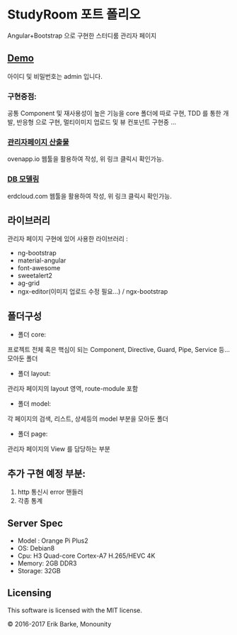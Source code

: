 # StudyRoom 포트 폴리오

Angular+Bootstrap 으로 구현한 스터디룸 관리자 페이지

## [Demo](http://221.149.240.50:8080)

아이디 및 비밀번호는 admin 입니다.

### 구현중점:

공통 Component 및 재사용성이 높은 기능을 core 폴더에 따로 구현,
TDD 를 통한 개발,
반응형 으로 구현,
멀티이미지 업로드 및 뷰 컨포넌트 구현중 ...

### [관리자페이지 산출물](https://ovenapp.io/project/MYzNyQ8I47w9O0CcJlCrUbUh6TzR3m08#fcVku)

ovenapp.io 웹툴을 활용하여 작성,
위 링크 클릭시 확인가능.

### [DB 모델링](https://www.erdcloud.com/d/5e95dCqdeBiSaHYEq)

erdcloud.com 웹툴을 활용하여 작성,
위 링크 클릭시 확인가능.

## 라이브러리

관리자 페이지 구현에 있어 사용한 라이브러리 :

-   ng-bootstrap
-   material-angular
-   font-awesome
-   sweetalert2
-   ag-grid
-   ngx-editor(이미지 업로드 수정 필요...) / ngx-bootstrap

## 폴더구성

-   폴더 core:

프로젝트 전체 혹은 핵심이 되는 Component, Directive, Guard, Pipe, Service 등... 모아둔 폴더

-   폴더 layout:

관리자 페이지의 layout 영역, route-module 포함

-   폴더 model:

각 페이지의 검색, 리스트, 상세등의 model 부분을 모아둔 폴더

-   폴더 page:

관리자 페이지의 View 를 담당하는 부분

## 추가 구현 예정 부분:

1.  http 통신시 error 핸들러
2.  각종 통계

## Server Spec

-   Model : Orange Pi Plus2
-   OS: Debian8
-   Cpu: H3 Quad-core Cortex-A7 H.265/HEVC 4K
-   Memory: 2GB DDR3
-   Storage: 32GB

## Licensing

This software is licensed with the MIT license.

© 2016-2017 Erik Barke, Monounity
